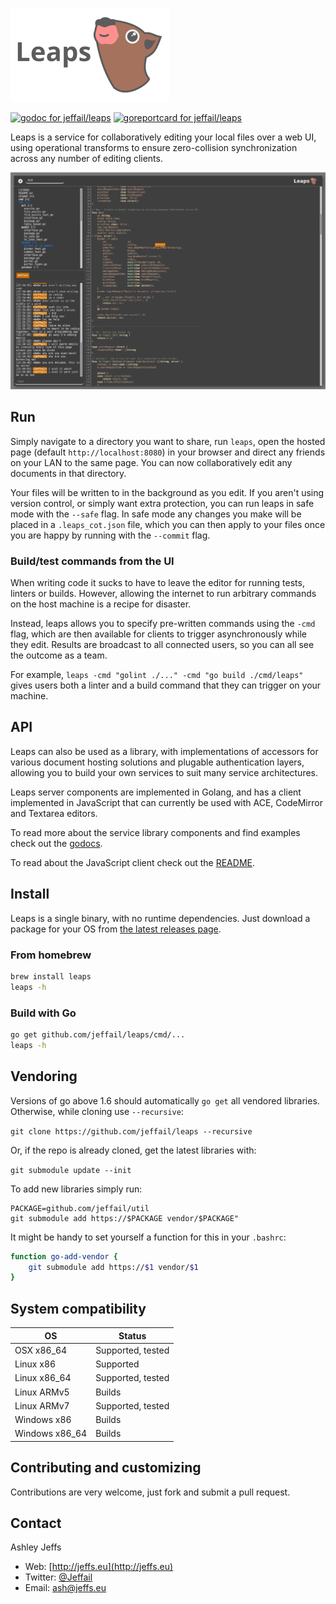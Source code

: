 ![Leaps](leaps_logo.png "Leaps")

[![godoc for jeffail/leaps][4]][5]
[![goreportcard for jeffail/leaps][6]][7]

Leaps is a service for collaboratively editing your local files over a web UI,
using operational transforms to ensure zero-collision synchronization across any
number of editing clients.

![Screenshot](leaps_ss.png "Leaps screenshot")

## Run

Simply navigate to a directory you want to share, run `leaps`, open the hosted
page (default `http://localhost:8080`) in your browser and direct any friends on
your LAN to the same page. You can now collaboratively edit any documents in
that directory.

Your files will be written to in the background as you edit. If you aren't using
version control, or simply want extra protection, you can run leaps in safe mode
with the `--safe` flag. In safe mode any changes you make will be placed in a
`.leaps_cot.json` file, which you can then apply to your files once you are
happy by running with the `--commit` flag.

### Build/test commands from the UI

When writing code it sucks to have to leave the editor for running tests,
linters or builds. However, allowing the internet to run arbitrary commands on
the host machine is a recipe for disaster.

Instead, leaps allows you to specify pre-written commands using the `-cmd` flag,
which are then available for clients to trigger asynchronously while they edit.
Results are broadcast to all connected users, so you can all see the outcome as
a team.

For example, `leaps -cmd "golint ./..." -cmd "go build ./cmd/leaps"` gives
users both a linter and a build command that they can trigger on your machine.

## API

Leaps can also be used as a library, with implementations of accessors for
various document hosting solutions and plugable authentication layers, allowing
you to build your own services to suit many service architectures.

Leaps server components are implemented in Golang, and has a client implemented
in JavaScript that can currently be used with ACE, CodeMirror and Textarea
editors.

To read more about the service library components and find examples check out
the [godocs][1].

To read about the JavaScript client check out the [README][2].

## Install

Leaps is a single binary, with no runtime dependencies. Just download a package
for your OS from [the latest releases page][3].

### From homebrew

```bash
brew install leaps
leaps -h
```

### Build with Go

```bash
go get github.com/jeffail/leaps/cmd/...
leaps -h
```

## Vendoring

Versions of go above 1.6 should automatically `go get` all vendored libraries.
Otherwise, while cloning use `--recursive`:

`git clone https://github.com/jeffail/leaps --recursive`

Or, if the repo is already cloned, get the latest libraries with:

`git submodule update --init`

To add new libraries simply run:

```
PACKAGE=github.com/jeffail/util
git submodule add https://$PACKAGE vendor/$PACKAGE"
```

It might be handy to set yourself a function for this in your `.bashrc`:

```bash
function go-add-vendor {
    git submodule add https://$1 vendor/$1
}
```

## System compatibility

OS               | Status
---------------- | ------
OSX x86_64       | Supported, tested
Linux x86        | Supported
Linux x86_64     | Supported, tested
Linux ARMv5      | Builds
Linux ARMv7      | Supported, tested
Windows x86      | Builds
Windows x86_64   | Builds

## Contributing and customizing

Contributions are very welcome, just fork and submit a pull request.

## Contact

Ashley Jeffs
* Web: [http://jeffs.eu](http://jeffs.eu)
* Twitter: [@Jeffail](https://twitter.com/Jeffail "@jeffail")
* Email: [ash@jeffs.eu](mailto:ash@jeffs.eu)

[1]: https://godoc.org/github.com/Jeffail/leaps
[2]: client/javascript/README.md
[3]: https://github.com/Jeffail/leaps/releases/latest
[4]: https://godoc.org/github.com/jeffail/leaps?status.svg
[5]: http://godoc.org/github.com/jeffail/leaps
[6]: https://goreportcard.com/badge/github.com/jeffail/leaps
[7]: https://goreportcard.com/report/jeffail/leaps
